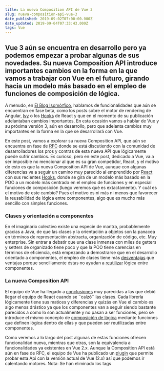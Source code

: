 ```yaml
---
title: La nueva Composition API de Vue 3
slug: nueva-composition-api-vue-3
date_published: 2019-09-02T07:00:00.000Z
date_updated: 2019-09-04T07:33:43.000Z
tags: Vue
---
```


## Vue 3 aún se encuentra en desarrollo pero ya podemos empezar a probar algunas de sus novedades. Su nueva Composition API introduce importantes cambios en la forma en la que vamos a trabajar con Vue en el futuro, girando hacia un modelo más basado en el empleo de funciones de composición de lógica.

A menudo, en [El Blog Isomórfico](https://pablomagaz.com/blog/), hablamos de funcionalidades que aún se encuentran en fase beta, como los posts sobre el motor de rendering de Angular, [Ivy](https://pablomagaz.com/blog/ivy-nuevo-motor-render-angular) o los [Hooks](https://pablomagaz.com/blog/react-hooks-gran-cambio-se-avecina) de React y que en el momento de su publicación adelantaban cambios importantes. En esta ocasión vamos a hablar de Vue y su próxima versión 3, aún en desarrollo, pero que adelanta cambios muy importantes en la forma en la que se desarrollará con Vue.

En este post, vamos a explorar su nueva Composition API, que aún se encuentra en fase de [RFC](https://github.com/vuejs/rfcs/blob/function-apis/active-rfcs/0000-function-api.md) donde se está discutiendo con la comunidad de desarrolladores los pros y contras de esta nueva API que lógicamente puede sufrir cambios. Es curioso, pero en este post, dedicado a Vue, va a ser imposible no mencionar al que es su gran competidor, React, y el motivo de esto es que la nueva Composition API de Vue, aunque con algunas diferencias va a seguir un camino muy parecido al emprendido por [React](https://github.com/vuejs/rfcs/blob/function-apis/active-rfcs/0000-function-api.md#this-looks-like-react-why-dont-i-just-use-react) con sus recientes [Hooks](https://pablomagaz.com/blog/react-hooks-gran-cambio-se-avecina), donde se gira de un modelo más basado en la POO a un modelo más centrado en el empleo de funciones y en especial funciones de composición (luego veremos qué es extactamente). Y cuál es el motivo de este cambio? Pues el motivo es ni más ni menos que favorecer la reusabilidad de lógica entre componentes, algo que es mucho más sencillo con simples funciones.

### Clases y orientación a componentes

En el imaginario colectivo existe una especie de mantra, probablemente gracias a Java, de que las clases y la orientación a objetos son la panacea en términos de representación abstracta, organización de código, etc. Muy enterprise. Sin entrar a debatir que una clase inmensa con miles de getters y setters de organizado tiene poco y que la POO tiene carencias en términos de eficiencia, está empezando a demostrarse que en el desarrollo orientado a componentes, el empleo de clases tiene más [desventajas](https://github.com/vuejs/rfcs/blob/function-apis/active-rfcs/0000-function-api.md#the-class-api-is-much-better) que ventajas porque sencillamente éstas no ayudan a [reutilizar](https://vue-composition-api-rfc.netlify.com/#logic-reuse-code-organization) lógica entre componentes.

### La nueva Composition API

El equipo de Vue ha llegado a [conclusiones](https://github.com/vuejs/rfcs/blob/function-apis/active-rfcs/0000-function-api.md#logic-composition) muy parecidas a las que debió llegar el equipo de React cuando se ¨calzó¨ las clases. Cada librería lógicamente tiene sus matices y diferencias y quizás en Vue el cambio es algo menos drástico ya que los componentes van a seguir siendo bastante parecidos a como lo son actualmente y no pasan a ser funciones, pero se introduce el mismo concepto de [composición de lógica](https://github.com/vuejs/rfcs/blob/function-apis/active-rfcs/0000-function-api.md#logic-composition) mediante funciones que definen lógica dentro de ellas y que pueden ser reutilizadas entre componentes.

Como veremos a lo largo del post algunas de estas funciones ofrecen  funcionalidad nueva, mientras que otras, son la equivalencia a funcionalidades ya existentes en Vue 2.x. Aunque la Composition API está aún en fase de RFC, el equipo de Vue ha publicado un [plugin](https://github.com/vuejs/composition-api) que permite probar  esta Api con la versión actual de Vue (2.x) así que podemos ir calentando motores. Nota: Se han eliminado los tags <script> de los [SFC](https://vuejs.org/v2/guide/single-file-components.html) de ejemplo ya que evitan el highlight correcto del código.

### Setup

El primer cambio importante en esta Composition Api es el nuevo método [setup](https://github.com/vuejs/rfcs/blob/function-apis/active-rfcs/0000-function-api.md#the-setup-function), que cobra una gran importancia y pasa a ser el centro 'neurálgico' donde residirá toda la lógica del componente y que se ejecutará cuando se cree la instancia de dicho componente, recibiendo como primer parámetro las props y como segundo context:

    export default {
      props: {
        count: Number
      },
      setup(props, context) {
        console.log(props.count);
        ...
      }
    };

Setup funciona de la misma forma que el actual [data()](https://vuejs.org/v2/guide/components.html#data-Must-Be-a-Function), devolviendo un objeto con las propiedades que serán usadas en el template:

    <template>
      <div>{{ totalCount }}</div>
    </template>
    
    export default {
      props: {
        count: Number
      },
      setup(props) {
        // devolvemos la propiedad totalCount
        return {
          totalCount: `Total Count: ${props.count}!`
        };
      }
    };

Desde la función setup podremos tener acceso a todos los eventos de [ciclo de vida](https://vuejs.org/v2/api/#Options-Lifecycle-Hooks) de un componente como hacemos normalmente con la única diferencia de que cada evento pasa a llevar el prefijo ['on'](https://vue-composition-api-rfc.netlify.com/#lifecycle-hooks) antes de su nombre:

    import { onMounted, onUpdated, onUnmounted } from '@vue/composition-api';
    
    export default {
      setup() {
        onMounted(() => {
          console.log('Component mounted!');
        });
        onUpdated(() => {
          console.log('Component updated!');
        });
        onUnmounted(() => {
          console.log('Component unmounted!');
        });
      }
    };

### Ref

Otra de las novedades es [ref()](https://vue-composition-api-rfc.netlify.com/#computed-state-and-refs), una función de composición para el manejo de valores y que actúa como wrapper de valores **reactivos**. Ref devuelve un objeto con la propiedad .value y que nos permite mutar el valor pasado a dicha función usando dicha propiedad. Es importante entender que los [tipos primitivos](https://vue-composition-api-rfc.netlify.com/#computed-state-and-refs) en Js son pasados por valor y no por referencia por lo tanto con ref podemos crear una "referencia mutable" de valor único:

    <template>
      <div @click="increment">{{ count }}</div>
    </template>
    
    import { ref } from '@vue/composition-api';
    
    export default {
      setup() {
        // count es un valor reactivo
        const count = ref(0);
        const increment = () => {
          //incrementamos el valor de count mediante la propiedad value
          count.value = count++;
        };
        // count sera devuelto al template
        return { count, increment };
      }
    };

### Reactive

Reactive funciona de forma similar a ref con la diferencia de que los valores reactivos no son 'wrappeados', por lo que podremos acceder al valor directamente sin el wrapper de ref(). Realmente es el equivalente de [Vue.observable](https://vuejs.org/v2/api/index.html#Vue-observable) de la actual versión 2.x:

    import { reactive } from '@vue/composition-api';
    
    const state = reactive({
      count: 0
    })
    
    state.count++;

### Computed

El equivalente a las [computed properties](https://vuejs.org/v2/guide/computed.html) de la versión 2.x también está presente en esta nueva y renovada API. Como su nombre indica, [computed()](https://github.com/vuejs/rfcs/blob/function-apis/active-rfcs/0000-function-api.md#computed-values) nos permite componer propiedades computadas que han podido ser definidas mediante un value o cualquier otro valor:

    <template>
       <div>{{ square }}</div>
    </template>
    
    import { ref, computed } from '@vue/composition-api';
    
    export default {
      setup() {
       const num = ref(0);
       const square = computed(() => num.value * 2);
       return { square };
      }
    };

### Watch

Con [watch](https://github.com/vuejs/rfcs/blob/function-apis/active-rfcs/0000-function-api.md#watchers) podemos observar cambios en las propiedades de un componente y ejecutar side effects como llamadas asíncronas, etc en base a estos cambios. Funcionan de forma muy similar a los [watchers](https://it.vuejs.org/v2/guide/computed.html#Watchers) de la versión 2.x pero amplían un poco su funcionamiento. Como primer argumento recibimos el 'source' pudiendo ser éste, un getter, un wrapper devuelto por ref() / computed() o un array con ambos elementos. Como segundo argumento, seguimos teniendo un callback con el nuevo y viejo valor, que se ejecutará después del render y en el que podremos ejecutar los side effect:

    import { ref, watch } from '@vue/composition-api';
    
    export default {
      props: {
        userId: Number
      },
      setup(props) {
        const userData = ref(null);
        // source
        watch(() => props.userId,
        async (userId) => {
          // side effect
          userData.value = await fetchUserData(userId);
        })
      }
    };

Cabe destacar que el comportamiento del callback puede ser  [configurado](https://github.com/vuejs/rfcs/blob/function-apis/active-rfcs/0000-function-api.md#watcher-callback-timing) para determinar en que momento se ejecuta: Después del render (comportamiento por defecto), antes de este o de forma síncrona.

### Probando la nueva API.

Despues de haber visto los principales cambios que llegarán en la nueva Composition API de Vue 3 vamos a [probarlo](https://github.com/pmagaz/vue-composition-api) todo junto usando el plugin [@vue/composition-api](https://github.com/vuejs/composition-api) en un ejemplo más de mundo real y cuyo [código](https://github.com/pmagaz/vue-composition-api) puedes encontrar en [github](https://github.com/pmagaz/vue-composition-api).

Imaginemos que queremos realizar la llamada a una API para, por ejemplo, recuperar los posts de un blog. También queremos mostrar un mensaje de carga mientras la petición se realiza. Para todo ello, vamos a usar ref, watch y computed:

    <template>
      <div>
        <div v-if="loading">
          Loading....
        </div>
        <div v-else>
          <div>Count: {{ count }}</div>
          <div>Posts:</div>
          <ul  id="v-for-object">
            <li v-for="post in posts" :key="post.id">
              {{ post.title }}
            </li>
          </ul>
        </div>
      </div>
    </template>
    
    import { ref, watch, computed } from '@vue/composition-api';
    
    export default {
    
    setup(props) {
        const posts = ref([]);
        const loading = ref(true);
        const count = computed(() => posts.value.length);
        watch(
          () => count,
          async () => {
            const res = await fetch('https://pablomagaz.com/api/posts');
            const data = await res.json();
            posts.value = data.posts;
            loading.value = false;
          });
      
        return { count, posts, loading };
    
      } 
    };

Dentro de la función setup hemos definido dos values, uno para el array de posts y otro como booleano para determinar cuando ha finalizado la carga (loading). Adicionalmente estamos usando computed para obtener el número total de posts. La función watch nos permite observar esta computed property (source) y en su callback realizamos la llamada al servicio y el seteo de la respuesta mediante posts.value.

Sin embargo, nuestro ejemplo no está fino del todo. Una de las grandes ventajas de las funciones de composición es que permiten reusar lógica a lo largo de diversos componentes, sin embargo en nuestro ejemplo poco vamos a poder reusar ya que todo es encuentra dentro del propio componente. Una aproximación más acertada sería aislar toda la lógica de recuperación de los posts en una función que siguiendo un poco la nomenclatura de los hooks de React vamos a llamar useGetPosts:

    import { ref, watch, computed } from '@vue/composition-api';
    
    export const useGetPosts = () => {
      const posts = ref([]);
      const loading = ref(true);
      const count = computed(() => posts.value.length);
      watch(
        () => count,
        async () => {
          const res = await fetch('https://pablomagaz.com/api/posts');
          const data = await res.json();
          posts.value = data.posts;
          loading.value = false;
        });
    
      return { count, posts, loading };
    };

Ahora podemos usar nuestra función de composición useGetPosts en cualquier componente, pudiendo reutilizar su lógica.

    <template>
      <div>
        <div v-if="loading">
          Loading....
        </div>
        <div v-else>
          <div>Count: {{ count }}</div>
          <div>Posts:</div>
          <ul  id="v-for-object">
            <li v-for="post in posts" :key="post.id">
              {{ post.title }}
            </li>
          </ul>
        </div>
      </div>
    </template>
    
    import { useGetPosts } from './useGetPosts';
    
    export default {
      setup() {
        const { count, posts, loading } = useGetPosts();
        return { count, posts, loading };
        //o directamente return { ...useGetPosts() };
      } 
    };

No existe mucha diferencia entre el empleo de ref o de reactive, de hecho la version del mismo ejemplo usando reactive es practicamente igual, con la única salvedad de que con reactive se devuelve el state completo en lugar de cada una de las propiedades creadas con ref:

    import { reactive, watch, computed } from '@vue/composition-api';
    
    export const useGetPostsReactive = () => {
      const state = reactive({
        posts: [],
        loading: true, 
      })
      const count = computed(() => state.posts.length);
      watch(
        () => count,
        async () => {
          const res = await fetch('https://pablomagaz.com/api/posts');
          const data = await res.json();
          state.posts = data.posts;
          state.loading = false;
        });
    
        return state;
      };
      
      ....
      
    <template>
      <div>
        <div v-if="state.loading">
          Loading....
        </div>
        <div v-else>
          <div>Count: {{ count }}</div>
          <div>Posts:</div>
          <ul  id="v-for-object">
            <li v-for="post in state.posts" :key="post.id">
              {{ post.title }}
            </li>
          </ul>
        </div>
      </div>
    </template>
    
    import { useGetPostsReactive } from '../compositions/useGetPostsReactive';
    
    export default {
      setup() {
        const state = useGetPostsReactive();
        return { state };
      } 
    };
    

Como conclusión final, no ha lugar a dudas de que esta Composition API está fuertemente influenciada por los Hooks de React, algo que el equipo de Vue tampoco [esconde](https://github.com/vuejs/rfcs/blob/function-apis/active-rfcs/0000-function-api.md#this-looks-like-react-why-dont-i-just-use-react)  pues al final Vue y React son dos librerías con muchos más parecidos que diferencias y parece bastante obvio que ambos equipos han llegado a conclusiones bastantes parecidas y es que en un entorno orientado a componentes, las clases y la orientación a objetos no acaban de ayudar del todo a la hora de reutilizar lógica, por lo que me alegro enormemente que Vue siga por ese camino.

Como hemos visto en los ejemplos, es una API fácil, sencilla y como casi todo en Vue, simple. Por cierto, cabe destacar de que esta API no va a suponer ningún breaking change por lo que no será un [Angular 2](https://github.com/vuejs/rfcs/blob/function-apis/active-rfcs/0000-function-api.md#is-this-like-python-3--angular-2--do-i-have-to-rewrite-all-my-code) aunque si optaste por el empleo de [class components](https://github.com/vuejs/vue-class-component) en tus proyectos quizás se te esté arqueando una ceja... ;)

Como siempre puedes encontrar todo el código del ejemplo en mi [github](https://github.com/pmagaz/vue-composition-api).
